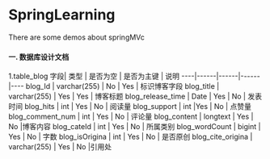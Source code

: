 # SpringLearning
There are some demos about springMVc
#### 一. 数据库设计文档
1.table_blog
字段| 类型 | 是否为空 | 是否为主键 | 说明
----|------|------|------|----
blog_Id | varchar(255)  | No | Yes | 标识博客字段 
blog_title | varchar(255)  | Yes | Yes | 博客标题
blog_release_time | Date  | Yes | No | 发表时间
blog_hits | int | Yes | No | 阅读量
blog_support | int |Yes | No | 点赞量
blog_comment_num | int | Yes | No | 评论量
blog_content | longtext | Yes | No |博客内容
blog_cateId | int | Yes | No | 所属类别
blog_wordCount | bigint | Yes | No | 字数
blog_isOrigina | int | Yes | No | 是否原创
blog_cite_origina | varchar(255) | Yes | No |引用处
